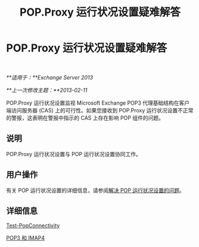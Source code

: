 ﻿---
title: POP.Proxy 运行状况设置疑难解答
TOCTitle: POP.Proxy 运行状况设置疑难解答
ms:assetid: ea634068-aa8c-4421-a3fc-d8695ea73b80
ms:mtpsurl: https://technet.microsoft.com/zh-cn/library/ms.exch.scom.pop.proxy(v=EXCHG.150)
ms:contentKeyID: 53275712
ms.date: 10/08/2015
mtps_version: v=EXCHG.150
ms.translationtype: HT
---

# POP.Proxy 运行状况设置疑难解答

 

_**适用于：**Exchange Server 2013_

_**上一次修改主题：**2013-02-11_

POP.Proxy 运行状况设置监视 Microsoft Exchange POP3 代理基础结构在客户端访问服务器 (CAS) 上的可行性。如果您接收到 POP.Proxy 运行状况设置不正常的警报，这表明在警报中指示的 CAS 上存在影响 POP 组件的问题。

## 说明

POP.Proxy 运行状况设置与 POP 运行状况设置协同工作。

## 用户操作

有关 POP 运行状况设置的详细信息，请参阅[解决 POP 运行状况设置的问题](troubleshooting-pop-health-set.md)。

## 详细信息

[Test-PopConnectivity](https://technet.microsoft.com/zh-cn/library/bb738143\(v=exchg.150\))

[POP3 和 IMAP4](https://technet.microsoft.com/zh-cn/library/jj657728\(v=exchg.150\))

